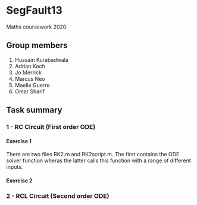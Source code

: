 # SegFault13

Maths coursework 2020

## Group members
1. Hussain Kurabadwala
2. Adrian Koch
3. Jo Merrick
4. Marcus Neo
5. Maelle Guerre
6. Omar Sharif

## Task summary
### 1 - RC Circuit (First order ODE)
#### Exercise 1
There are two files RK2.m and RK2script.m. The first contains the ODE solver function wheras the latter calls this function with a range of different inputs.

#### Exercise 2

### 2 - RCL Circuit (Second order ODE)
